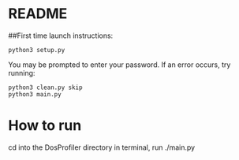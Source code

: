 # README

##First time launch instructions:

    python3 setup.py
   
You may be prompted to enter your password.
If an error occurs, try running:

    python3 clean.py skip
    python3 main.py
    
# How to run

cd into the DosProfiler directory in terminal, run ./main.py

